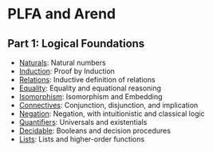 # PLFA and Arend

## Part 1: Logical Foundations

- [Naturals](src/part1/Naturals.lagda.md): Natural numbers
- [Induction](src/part1/Induction.lagda.md): Proof by Induction
- [Relations](src/part1/Relations.lagda.md): Inductive definition of relations
- [Equality](src/part1/Equality.lagda.md): Equality and equational reasoning
- [Isomorphism](src/part1/Isomorphism.lagda.md): Isomorphism and Embedding
- [Connectives](src/part1/Connectives.lagda.md): Conjunction, disjunction, and implication
- [Negation](src/part1/Negation.lagda.md): Negation, with intuitionistic and classical logic
- [Quantifiers](src/part1/Quantifiers.lagda.md): Universals and existentials
- [Decidable](src/part1/Decidable.lagda.md): Booleans and decision procedures
- [Lists](src/part1/Lists.lagda.md): Lists and higher-order functions